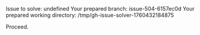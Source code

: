 Issue to solve: undefined
Your prepared branch: issue-504-6157ec0d
Your prepared working directory: /tmp/gh-issue-solver-1760432184875

Proceed.